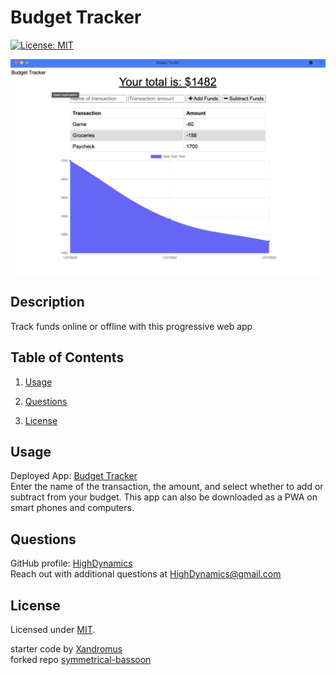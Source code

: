 # Budget Tracker

[![License: MIT](https://img.shields.io/badge/License-MIT-yellow.svg)](https://opensource.org/licenses/MIT)

![Budget Tracker Screenshot](budget-tracker.png)

## Description

Track funds online or offline with this progressive web app

## Table of Contents

1. [Usage](#Usage)

2. [Questions](#Questions)

3. [License](#License)

## Usage

Deployed App: [Budget Tracker](https://secret-wave-76054.herokuapp.com/)  
Enter the name of the transaction, the amount, and select whether to add or subtract from your budget. This app can also be downloaded as a PWA on smart phones and computers.

## Questions

GitHub profile: [HighDynamics](https://github.com/HighDynamics)  
Reach out with additional questions at <HighDynamics@gmail.com>

## License

Licensed under [MIT](https://opensource.org/licenses/MIT).

starter code by [Xandromus](https://github.com/Xandromus)  
forked repo [symmetrical-bassoon](https://github.com/coding-boot-camp/symmetrical-bassoon)
